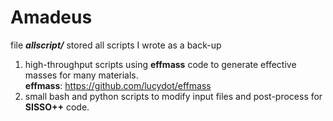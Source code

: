 # Amadeus

file ***allscript/*** stored all scripts I wrote as a back-up
1. high-throughput scripts using **effmass** code to generate effective masses for many materials.
<br/>**effmass**: https://github.com/lucydot/effmass
2. small bash and python scripts to modify input files and post-process for **SISSO++** code.
